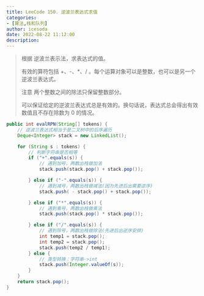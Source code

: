 ```yaml
---
title: LeeCode 150. 逆波兰表达式求值
categories:
- [算法,栈和队列]
author: icesoda
date: 2022-08-22 11:12:00
description:
---
```

> 根据 逆波兰表示法，求表达式的值。
>
> 有效的算符包括 +、-、*、/ 。每个运算对象可以是整数，也可以是另一个逆波兰表达式。
>
> 注意 两个整数之间的除法只保留整数部分。
>
> 可以保证给定的逆波兰表达式总是有效的。换句话说，表达式总会得出有效数值且不存在除数为 0 的情况。
>

```Java
public int evalRPN(String[] tokens) {
    // 逆波兰表达式相当于是二叉树中的后序遍历
    Deque<Integer> stack = new LinkedList();

    for (String s : tokens) {
        // 判断字符串是否相等 
        if ("+".equals(s)) {
            // 遇到加号，两数出栈做加法
            stack.push(stack.pop() + stack.pop());

        } else if ("-".equals(s)) {
            // 遇到减号，两数出栈做减法(因为先进后出需要逆序)
            stack.push( - stack.pop() + stack.pop());

        } else if ("*".equals(s)) {
            // 遇到乘号，两数出栈做乘法
            stack.push(stack.pop() * stack.pop());

        } else if ("/".equals(s)) {
            // 遇到除号，两数出栈做除法(先进后出逆序安排)
            int temp1 = stack.pop();
            int temp2 = stack.pop();
            stack.push(temp2 / temp1);
        } else {
            // 类型转换：字符串->int
            stack.push(Integer.valueOf(s));
        }
    }
    return stack.pop();
}
```

